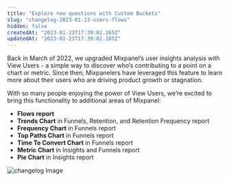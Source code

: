 ```yaml
---
title: "Explore new questions with Custom Buckets"
slug: "changelog-2023-01-23-users-flows"
hidden: false
createdAt: "2023-01-23T17:39:02.165Z"
updatedAt: "2023-01-23T17:39:02.165Z"
---
```


Back in March of 2022, we upgraded Mixpanel’s user insights analysis with View Users - a simple way to discover who’s contributing to a point on a chart or metric. Since then, Mixpanelers have leveraged this feature to learn more about their users who are driving product growth or stagnation.

With so many people enjoying the power of View Users, we’re excited to bring this functionality to additional areas of Mixpanel:

- **Flows report**
- **Trends Chart** in Funnels, Retention, and Retention Frequency report
- **Frequency Chart** in Funnels report
- **Top Paths Chart** in Funnels report
- **Time To Convert Chart** in Funnels report
- **Metric Chart** in Insights and Funnels report
- **Pie Chart** in Insights report

![changelog Image](https://raw.githubusercontent.com/mixpanel/docs/main/media/changelog/changelog-2023-01-23-users-flows.png)
